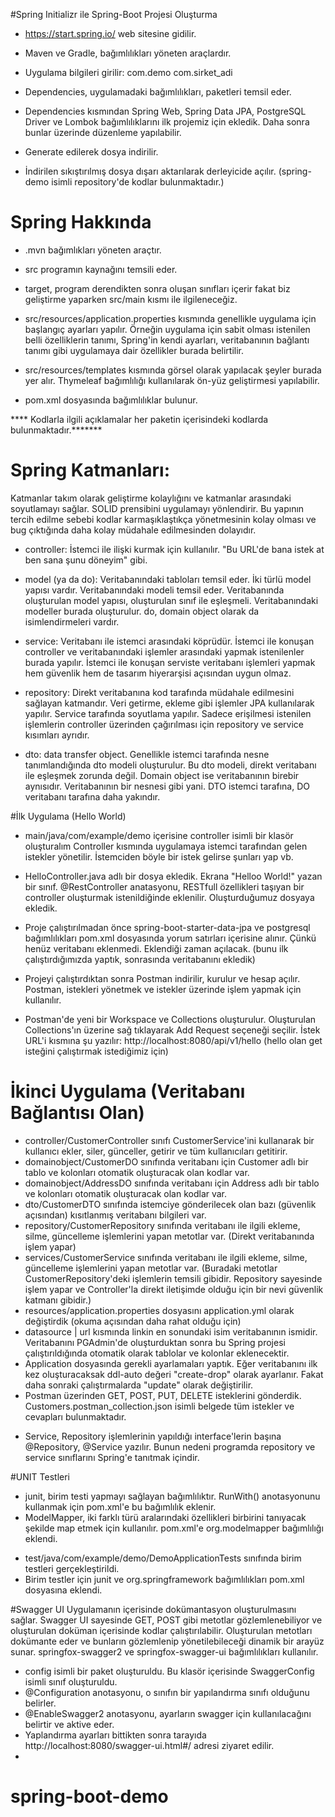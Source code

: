 #Spring Initializr ile Spring-Boot Projesi Oluşturma

- https://start.spring.io/ web sitesine gidilir.

- Maven ve Gradle, bağımlılıkları yöneten araçlardır.

- Uygulama bilgileri girilir:
  com.demo
  com.sirket_adi

- Dependencies, uygulamadaki bağımlılıkları, paketleri temsil eder.

- Dependencies kısmından Spring Web, Spring Data JPA, PostgreSQL Driver ve Lombok bağımlılıklarını ilk projemiz için ekledik. Daha sonra bunlar üzerinde düzenleme yapılabilir.

- Generate edilerek dosya indirilir.

- İndirilen sıkıştırılmış dosya dışarı aktarılarak derleyicide açılır. (spring-demo isimli repository'de kodlar bulunmaktadır.)


# Spring Hakkında

- .mvn bağımlıkları yöneten araçtır.

- src programın kaynağını temsili eder.

- target, program derendikten sonra oluşan sınıfları içerir fakat biz geliştirme yaparken src/main kısmı ile ilgileneceğiz.

- src/resources/application.properties kısmında genellikle uygulama için başlangıç ayarları yapılır.
  Örneğin uygulama için sabit olması istenilen belli özelliklerin tanımı, Spring'in kendi ayarları, veritabanının bağlantı tanımı gibi uygulamaya dair özellikler burada belirtilir.

- src/resources/templates kısmında görsel olarak yapılacak şeyler burada yer alır. Thymeleaf bağımlılığı kullanılarak ön-yüz geliştirmesi yapılabilir.

- pom.xml dosyasında bağımlılıklar bulunur.

**** Kodlarla ilgili açıklamalar her paketin içerisindeki kodlarda bulunmaktadır.*******

# Spring Katmanları:
Katmanlar takım olarak geliştirme kolaylığını ve katmanlar arasındaki soyutlamayı sağlar. SOLID prensibini uygulamayı yönlendirir.
Bu yapının tercih edilme sebebi kodlar karmaşıklaştıkça yönetmesinin kolay olması ve bug çıktığında daha kolay müdahale edilmesinden dolayıdır.
- controller: İstemci ile ilişki kurmak için kullanılır. "Bu URL'de bana istek at ben sana şunu döneyim" gibi.

- model (ya da do): Veritabanındaki tabloları temsil eder. İki türlü model yapısı vardır.
  Veritabanındaki modeli temsil eder. Veritabanında oluşturulan model yapısı, oluşturulan sınıf ile eşleşmeli. Veritabanındaki modeller burada oluşturulur. do, domain object olarak da isimlendirmeleri vardır.

- service: Veritabanı ile istemci arasındaki köprüdür. İstemci ile konuşan controller ve veritabanındaki işlemler arasındaki yapmak istenilenler burada yapılır.
  İstemci ile konuşan serviste veritabanı işlemleri yapmak hem güvenlik hem de tasarım hiyerarşisi açısından uygun olmaz.

- repository: Direkt veritabanına kod tarafında müdahale edilmesini sağlayan katmandır. Veri getirme, ekleme gibi işlemler JPA kullanılarak yapılır.
  Service tarafında soyutlama yapılır. Sadece erişilmesi istenilen işlemlerin controller üzerinden çağırılması için repository ve service kısımları ayrıdır.

- dto: data transfer object. Genellikle istemci tarafında nesne tanımlandığında dto modeli oluşturulur. Bu dto modeli, direkt veritabanı ile eşleşmek zorunda değil. Domain object ise veritabanının birebir aynısıdır. Veritabanının bir nesnesi gibi yani.
  DTO istemci tarafına, DO veritabanı tarafına daha yakındır.


#İlk Uygulama (Hello World)

- main/java/com/example/demo içerisine controller isimli bir klasör oluşturalım
  Controller kısmında uygulamaya istemci tarafından gelen istekler yönetilir. İstemciden böyle bir istek gelirse şunları yap vb.

- HelloController.java adlı bir dosya ekledik. Ekrana "Helloo World!" yazan bir sınıf.
  @RestController anatasyonu, RESTfull özellikleri taşıyan bir controller oluşturmak istenildiğinde eklenilir. Oluşturduğumuz dosyaya ekledik.

- Proje çalıştırılmadan önce spring-boot-starter-data-jpa ve postgresql bağımlılıkları pom.xml dosyasında yorum satırları içerisine alınır. Çünkü henüz veritabanı eklenmedi. Eklendiği zaman açılacak. (bunu ilk çalıştırdığımızda yaptık, sonrasında veritabanını ekledik)

- Projeyi çalıştırdıktan sonra Postman indirilir, kurulur ve hesap açılır.
  Postman, istekleri yönetmek ve istekler üzerinde işlem yapmak için kullanılır.

- Postman'de yeni bir Workspace ve Collections oluşturulur.
  Oluşturulan Collections'ın üzerine sağ tıklayarak Add Request seçeneği seçilir.
  İstek URL'i kısmına şu yazılır: http://localhost:8080/api/v1/hello
  (hello olan get isteğini çalıştırmak istediğimiz için)

  
# İkinci Uygulama (Veritabanı Bağlantısı Olan)
- controller/CustomerController sınıfı CustomerService'ini kullanarak bir kullanıcı ekler, siler, günceller, getirir ve tüm kullanıcıları getitirir.
- domainobject/CustomerDO sınıfında veritabanı için Customer adlı bir tablo ve kolonları otomatik oluşturacak olan kodlar var.
- domainobject/AddressDO sınıfında veritabanı için Address adlı bir tablo ve kolonları otomatik oluşturacak olan kodlar var.
- dto/CustomerDTO sınıfında istemciye gönderilecek olan bazı (güvenlik açısından) kısıtlanmış veritabanı bilgileri var.
- repository/CustomerRepository sınıfında veritabanı ile ilgili ekleme, silme, güncelleme işlemlerini yapan metotlar var. (Direkt veritabanında işlem yapar)
- services/CustomerService sınıfında veritabanı ile ilgili ekleme, silme, güncelleme işlemlerini yapan metotlar var. (Buradaki metotlar CustomerRepository'deki işlemlerin temsili gibidir. Repository sayesinde işlem yapar ve Controller'la direkt iletişimde olduğu için bir nevi güvenlik katmanı gibidir.)
- resources/application.properties dosyasını application.yml olarak değiştirdik (okuma açısından daha rahat olduğu için)
- datasource | url kısmında linkin en sonundaki isim veritabanının ismidir. Veritabanını PGAdmin'de oluşturduktan sonra bu Spring projesi çalıştırıldığında otomatik olarak tablolar ve kolonlar eklenecektir. 
- Application dosyasında gerekli ayarlamaları yaptık. Eğer veritabanını ilk kez oluşturacaksak ddl-auto değeri "create-drop" olarak ayarlanır. Fakat daha sonraki çalıştırmalarda "update" olarak değiştirilir.
- Postman üzerinden GET, POST, PUT, DELETE isteklerini gönderdik. Customers.postman_collection.json isimli belgede tüm istekler ve cevapları bulunmaktadır.
* Service, Repository işlemlerinin yapıldığı interface'lerin başına @Repository, @Service yazılır. Bunun nedeni programda repository ve service sınıflarını Spring'e tanıtmak içindir.


#UNIT Testleri
* junit, birim testi yapmayı sağlayan bağımlılıktır. RunWith() anotasyonunu kullanmak için pom.xml'e bu bağımlılık eklenir.
* ModelMapper, iki farklı türü aralarındaki özellikleri birbirini tanıyacak şekilde map etmek için kullanılır. pom.xml'e org.modelmapper bağımlılığı eklendi.

- test/java/com/example/demo/DemoApplicationTests sınıfında birim testleri gerçekleştirildi. 
- Birim testler için junit ve org.springframework bağımlılıkları pom.xml dosyasına eklendi.


#Swagger UI
Uygulamanın içerisinde dokümantasyon oluşturulmasını sağlar. Swagger UI sayesinde GET, POST gibi metotlar gözlemlenebiliyor ve oluşturulan doküman içerisinde kodlar çalıştırılabilir.
Oluşturulan metotları dokümante eder ve bunların gözlemlenip yönetilebileceği dinamik bir arayüz sunar.
springfox-swagger2 ve springfox-swagger-ui bağımlılıkları kullanılır.

- config isimli bir paket oluşturuldu. Bu klasör içerisinde SwaggerConfig isimli sınıf oluşturuldu.
- @Configuration anotasyonu, o sınıfın bir yapılandırma sınıfı olduğunu belirler.
- @EnableSwagger2 anotasyonu, ayarların swagger için kullanılacağını belirtir ve aktive eder.
- Yaplandırma ayarları bittikten sonra tarayıda http://localhost:8080/swagger-ui.html#/ adresi ziyaret edilir.
- 

# spring-boot-demo
